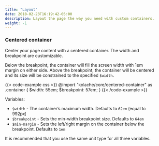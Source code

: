 ```yaml
---
title: "Layout"
date: 2018-02-23T16:19:42-05:00
description: Layout the page the way you need with custom containers.
weight: -1
---
```


### Centered container

Center your page content with a centered container. The width and breakpoint are customizable.

Below the breakpoint, the container will fill the screen width with 1em margin on either side. Above the breakpoint, the container will be centered and its size will be constrained to the specified `$width`.

{{< code-example css >}}
@import "kolache/core/centered-container" as .container {
  $width: 55em;
  $breakpoint: 57em;
}
{{< /code-example >}}


Variables:

 * `$width` - The container’s maximum width. Defaults to `62em` (equal to 992px)
 * `$breakpoint` - Sets the min-width breakpoint size. Defaults to `64em`
 * `$min-margin` - Sets the left/right margin on the container below the breakpoint. Defaults to `1em`

 It is recommended that you use the same unit type for all three variables.
